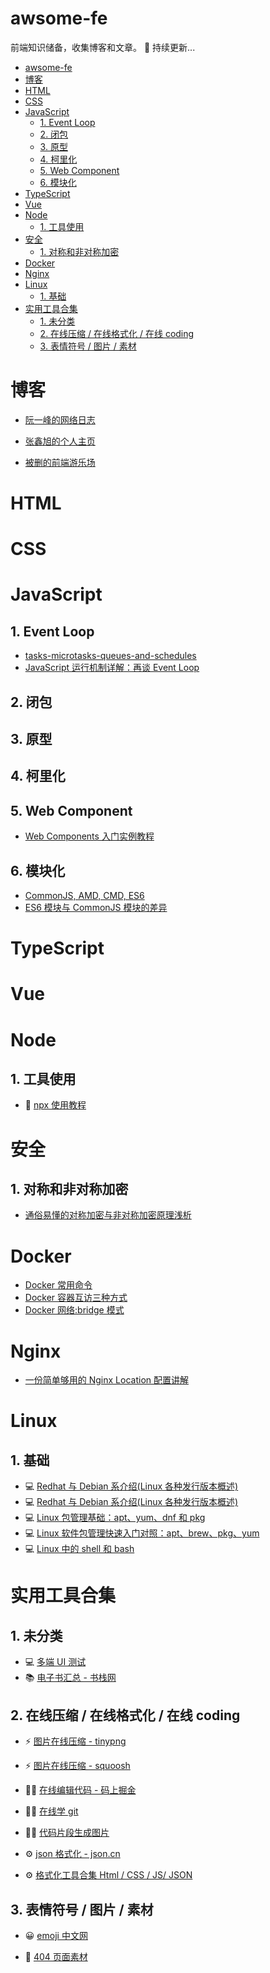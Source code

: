 # awsome-fe

前端知识储备，收集博客和文章。 🚀 持续更新...

- [awsome-fe](#awsome-fe)
- [博客](#博客)
- [HTML](#html)
- [CSS](#css)
- [JavaScript](#javascript)
  - [1. Event Loop](#1-event-loop)
  - [2. 闭包](#2-闭包)
  - [3. 原型](#3-原型)
  - [4. 柯里化](#4-柯里化)
  - [5. Web Component](#5-web-component)
  - [6. 模块化](#6-模块化)
- [TypeScript](#typescript)
- [Vue](#vue)
- [Node](#node)
  - [1. 工具使用](#1-工具使用)
- [安全](#安全)
  - [1. 对称和非对称加密](#1-对称和非对称加密)
- [Docker](#docker)
- [Nginx](#nginx)
- [Linux](#linux)
  - [1. 基础](#1-基础)
- [实用工具合集](#实用工具合集)
  - [1. 未分类](#1-未分类)
  - [2. 在线压缩 / 在线格式化 / 在线 coding](#2-在线压缩--在线格式化--在线-coding)
  - [3. 表情符号 / 图片 / 素材](#3-表情符号--图片--素材)

# 博客

- [阮一峰的网络日志](https://www.ruanyifeng.com/blog/javascript/)

- [张鑫旭的个人主页](https://www.zhangxinxu.com/)

- [被删的前端游乐场](https://godbasin.github.io/front-end-playground/)

# HTML

# CSS

# JavaScript

## 1. Event Loop

- [tasks-microtasks-queues-and-schedules](https://jakearchibald.com/2015/tasks-microtasks-queues-and-schedules/)
- [JavaScript 运行机制详解：再谈 Event Loop](https://www.ruanyifeng.com/blog/2014/10/event-loop.html)

## 2. 闭包

## 3. 原型

## 4. 柯里化

## 5. Web Component

- [Web Components 入门实例教程](https://www.ruanyifeng.com/blog/2019/08/web_components.html)

## 6. 模块化

- [CommonJS, AMD, CMD, ES6](https://juejin.cn/post/6844903576309858318)
- [ES6 模块与 CommonJS 模块的差异](https://wangdoc.com/es6/module-loader#es6-%E6%A8%A1%E5%9D%97%E4%B8%8E-commonjs-%E6%A8%A1%E5%9D%97%E7%9A%84%E5%B7%AE%E5%BC%82)

# TypeScript

# Vue

# Node

## 1. 工具使用

- 📙 [npx 使用教程](https://www.ruanyifeng.com/blog/2019/02/npx.html)

# 安全

## 1. 对称和非对称加密

- [通俗易懂的对称加密与非对称加密原理浅析](https://juejin.cn/post/6964558725839339533)

# Docker

- [Docker 常用命令](mds/docker/Docker%E5%B8%B8%E7%94%A8%E5%91%BD%E4%BB%A4.md)
- [Docker 容器互访三种方式](https://www.cnblogs.com/shenh/p/9714547.html)
- [Docker 网络:bridge 模式](https://www.cnblogs.com/freeaihub/p/13206077.html)

# Nginx

- [一份简单够用的 Nginx Location 配置讲解](https://github.com/mqyqingfeng/Blog/issues/242)

# Linux

## 1. 基础

- 💻 [Redhat 与 Debian 系介绍(Linux 各种发行版本概述)](https://blog.csdn.net/ithomer/article/details/9729933)
- 💻 [Redhat 与 Debian 系介绍(Linux 各种发行版本概述)](https://blog.csdn.net/ithomer/article/details/9729933)
- 💻 [Linux 包管理基础：apt、yum、dnf 和 pkg](https://linux.cn/article-8782-1.html)
- 💻 [Linux 软件包管理快速入门对照：apt、brew、pkg、yum](https://blog.csdn.net/netgc/article/details/118418402)
- 💻 [Linux 中的 shell 和 bash](https://www.cnblogs.com/csnd/p/11807739.html)

# 实用工具合集

## 1. 未分类

- 💻️ [多端 UI 测试](https://responsively.app/)
- 📚 [电子书汇总 - 书栈网](https://www.bookstack.cn/explore?cid=18&tab=popular)

## 2. 在线压缩 / 在线格式化 / 在线 coding

- ⚡️ [图片在线压缩 - tinypng](https://tinypng.com/)

- ⚡️ [图片在线压缩 - squoosh](https://squoosh.app/)

- 👨‍💻 [在线编辑代码 - 码上掘金](https://code.juejin.cn/)
- 👨‍💻 [在线学 git](https://learngitbranching.js.org/?locale=zh_CN)

- 👨‍💻 [代码片段生成图片](https://carbon.now.sh/)

- ⚙️ [json 格式化 - json.cn](https://www.json.cn/)

- ⚙️ [格式化工具合集 Html / CSS / JS/ JSON ](https://smalldev.tools/)

## 3. 表情符号 / 图片 / 素材

- 😀 [emoji 中文网](https://www.emojiall.com/zh-hans)

- 🤪 [404 页面素材](https://error404.fun/)
